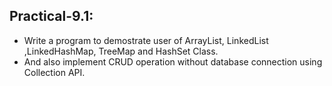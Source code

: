 ## Practical-9.1:

- Write a program to demostrate user of ArrayList, LinkedList ,LinkedHashMap, TreeMap and HashSet Class.
- And also implement CRUD operation without database connection using Collection API.